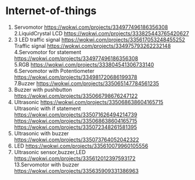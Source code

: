 # Internet-of-things
1. Servomotor https://wokwi.com/projects/334977496186356308  <br>
2.LiquidCrystal LCD https://wokwi.com/projects/333825443765420627  <br>
3. 3 LED traffic signal https://wokwi.com/projects/335617053248455252 <br>
 Traffic signal https://wokwi.com/projects/334975793262232148  <br>
4.Servomotor for statement https://wokwi.com/projects/334977496186356308<br>
5.RGB https://wokwi.com/projects/333804541306733140  <br>
6.Servomotor with Potentiometer https://wokwi.com/projects/334981720686199378  <br>
7.Buzzer https://wokwi.com/projects/335065147784561235 <br>
8. Buzzer with pushbutton https://wokwi.com/projects/335066798676247122 <br>
9. Ultrasonic https://wokwi.com/projects/335068638604165715  <br>
 Ultrasonic with if statement https://wokwi.com/projects/335071626494214739 <br>
 https://wokwi.com/projects/335068638604165715<br>
 https://wokwi.com/projects/335072348261581395 <br>
10. Ultrasonic with buzzer https://wokwi.com/projects/335073764052042322 <br>
11. LED https://wokwi.com/projects/335610079960105556 <br>
12. Ultrasonic sensor,buzzer,LED https://wokwi.com/projects/335612012397593172  <br>
13.Servomotor with buzzer https://wokwi.com/projects/335635909331386963 <br>
